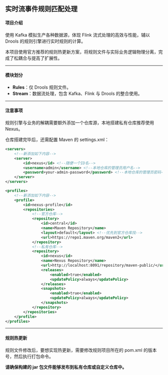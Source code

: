 ## 实时流事件规则匹配处理

#### 项目介绍

使用 Kafka 模拟生产各种数据源，体现 Flink 流式处理的高效与性能，辅以 Drools 的规则引擎进行实时规则的计算。

本项目使用官方推荐的规则热更新方案，将规则文件与实际业务逻辑物理分离，完成了松耦合与提高了扩展性。

----

#### 模块划分

- **Rules**：仅 Drools 规则文件。
- **Stream**：数据流处理，包含 Kafka、Flink 与 Drools 的整合使用。

----

#### 注意事项

规则引擎与业务的解耦需要额外添加一个仓库源，本地搭建私有仓库推荐使用 Nexus。

仓库搭建完毕后，还需配置 Maven 的 settings.xml：

```xml
<servers>
    <!--新添加如下内容-->
    <server>
        <id>nexus</id> <!--随便一个ID名-->
        <username>admin</username> <!--本地仓库的管理员用户名-->
        <password>your-admin-password</password> <!--本地仓库的管理员密码-->
    </server>
</servers>
```

```xml
<profiles>
    <!--新添加如下内容-->
    <profile>
        <id>nexus-profile</id>
        <repositories>
            <!--官方仓库-->
            <repository>
                <id>central</id>
                <name>Maven Repository</name>
                <layout>default</layout> <!--优先到官方仓库找-->
                <url>https://repo1.maven.org/maven2</url>
            </repository>
            <!--私有仓库-->
            <repository>
                <id>nexus</id>
                <name>Nexus Repository</name>
                <url>http://localhost:8091/repository/maven-public/</url>
                <releases>
                    <enabled>true</enabled>
                    <updatePolicy>always</updatePolicy>
                </releases>
                <snapshots>
                    <enabled>true</enabled>
                    <updatePolicy>always</updatePolicy>
                </snapshots>
            </repository>
        </repositories>
    </profile>
</profiles>
```

----

#### 规则热更新

规则文件修改后，要想实现热更新，需要修改规则项目所在的 pom.xml 的版本号，然后执行打包命令。 

**请确保构建的 jar 包文件能够发布到私有仓库或自定义仓库中。**